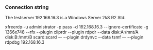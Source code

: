 
### Connection string

The testserver 192.168.16.3 is a Windows Server 2k8 R2 Std.

xfreerdp -u administrator -p pass -d 192.168.16.3 --ignore-certificate -g 1366x748 --rfx --plugin cliprdr --plugin rdpdr --data disk:A:/mnt/A disk:B:/mnt/B scard:scard -- --plugin drdynvc --data tsmf -- --plugin rdpdbg 192.168.16.3